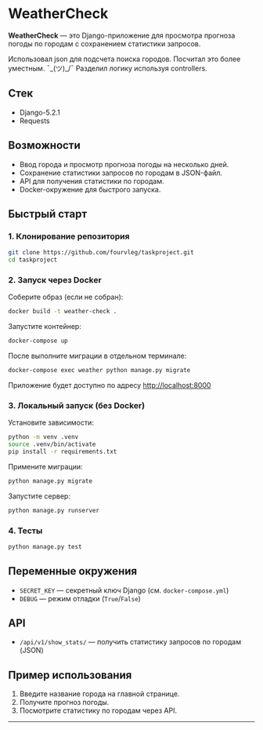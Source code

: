 # WeatherCheck

**WeatherCheck** — это Django-приложение для просмотра прогноза погоды по городам с сохранением статистики запросов.

Использовал json для подсчета поиска городов. Посчитал это более уместным. ¯\_(ツ)_/¯
Разделил логику используя controllers.

## Стек
- Django-5.2.1
- Requests

## Возможности

- Ввод города и просмотр прогноза погоды на несколько дней.
- Сохранение статистики запросов по городам в JSON-файл.
- API для получения статистики по городам.
- Docker-окружение для быстрого запуска.

## Быстрый старт

### 1. Клонирование репозитория

```bash
git clone https://github.com/fourvleg/taskproject.git
cd taskproject
```

### 2. Запуск через Docker

Соберите образ (если не собран):

```bash
docker build -t weather-check .
```

Запустите контейнер:

```bash
docker-compose up
```
После выполните миграции в отдельном терминале:

```bash
docker-compose exec weather python manage.py migrate
```

Приложение будет доступно по адресу [http://localhost:8000](http://localhost:8000)

### 3. Локальный запуск (без Docker)

Установите зависимости:

```bash
python -m venv .venv
source .venv/bin/activate
pip install -r requirements.txt
```

Примените миграции:

```bash
python manage.py migrate
```

Запустите сервер:

```bash
python manage.py runserver
```

### 4. Тесты

```bash
python manage.py test
```

## Переменные окружения

- `SECRET_KEY` — секретный ключ Django (см. `docker-compose.yml`)
- `DEBUG` — режим отладки (`True`/`False`)

## API

- `/api/v1/show_stats/` — получить статистику запросов по городам (JSON)

## Пример использования

1. Введите название города на главной странице.
2. Получите прогноз погоды.
3. Посмотрите статистику по городам через API.

---

